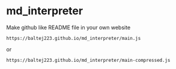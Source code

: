 # md_interpreter
Make github like README file in your own website
```
https://baltej223.github.io/md_interpreter/main.js
```
or 
```
https://baltej223.github.io/md_interpreter/main-compressed.js
```
